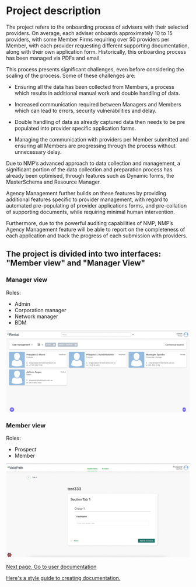 # Project description

The project refers to the onboarding process of advisers with their selected providers. On average, each adviser onboards approximately 10 to 15 providers, with some Member Firms requiring over 50 providers per Member, with each provider requesting different supporting documentation, along with their own application form. Historically, this onboarding process has been managed via PDFs and email.

This process presents significant challenges, even before considering the scaling of the process. Some of these challenges are:

- Ensuring all the data has been collected from Members, a process which results in additional manual work and double handling of data.

- Increased communication required between Managers and Members which can lead to errors, security vulnerabilities and delay.

- Double handling of data as already captured data then needs to be pre populated into provider specific application forms.

- Managing the communication with providers per Member submitted and ensuring all Members are progressing through the process without unnecessary delay.

Due to NMP’s advanced approach to data collection and management, a significant portion of the data collection and preparation process has already been optimised, through features such as Dynamic forms, the MasterSchema and Resource Manager.

Agency Management further builds on these features by providing additional features specific to provider management, with regard to automated pre-populating of provider applications forms, and pre-collation of supporting documents, while requiring minimal human intervention.

Furthermore, due to the powerful auditing capabilities of NMP, NMP’s Agency Management feature will be able to report on the completeness of each application and track the progress of each submission with providers.

## The project is divided into two interfaces: "Member view" and "Manager View"

### Manager view

Roles:

- Admin
- Corporation manager
- Network manager
- BDM

![Proper description what the image is about](./img/managers.png)

### Member view

Roles:

- Prospect
- Member

![Proper description what the image is about](./img/members.png)

[Next page. Go to user documentation](./user/index.md)

[Here's a style guide to creating documentation.](../index.md)

